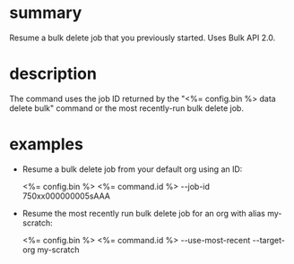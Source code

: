 # summary

Resume a bulk delete job that you previously started. Uses Bulk API 2.0.

# description

The command uses the job ID returned by the "<%= config.bin %> data delete bulk" command or the most recently-run bulk delete job.

# examples

- Resume a bulk delete job from your default org using an ID:

  <%= config.bin %> <%= command.id %> --job-id 750xx000000005sAAA

- Resume the most recently run bulk delete job for an org with alias my-scratch:

  <%= config.bin %> <%= command.id %> --use-most-recent --target-org my-scratch
